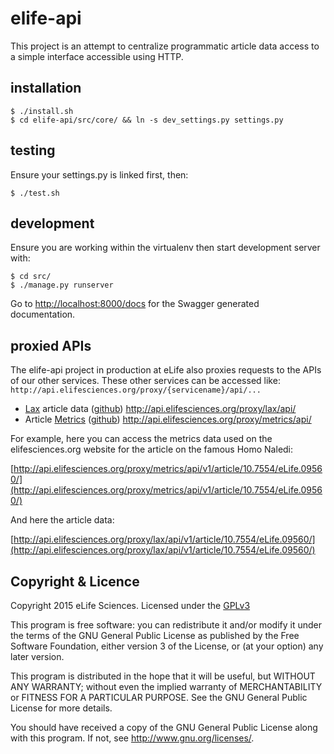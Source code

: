 # elife-api  

This project is an attempt to centralize programmatic article data access to a 
simple interface accessible using HTTP.

## installation

    $ ./install.sh
    $ cd elife-api/src/core/ && ln -s dev_settings.py settings.py  

## testing

Ensure your settings.py is linked first, then:

    $ ./test.sh

## development

Ensure you are working within the virtualenv then start development server with:

    $ cd src/
    $ ./manage.py runserver

Go to [http://localhost:8000/docs](http://localhost:8000/docs) for the Swagger
generated documentation.

## proxied APIs 

The elife-api project in production at eLife also proxies requests to the APIs
of our other services. These other services can be accessed like: 
`http://api.elifesciences.org/proxy/{servicename}/api/...`

* [Lax](http://lax.elifesciences.org) article data ([github](https://github.com/elifesciences/lax)) http://api.elifesciences.org/proxy/lax/api/
* Article [Metrics](http://metrics.elifesciences.org) ([github](https://github.com/elifesciences/elife-metrics)) http://api.elifesciences.org/proxy/metrics/api/

For example, here you can access the metrics data used on the elifesciences.org 
website for the article on the famous Homo Naledi:

[http://api.elifesciences.org/proxy/metrics/api/v1/article/10.7554/eLife.09560/](http://api.elifesciences.org/proxy/metrics/api/v1/article/10.7554/eLife.09560/)

And here the article data:

[http://api.elifesciences.org/proxy/lax/api/v1/article/10.7554/eLife.09560/](http://api.elifesciences.org/proxy/lax/api/v1/article/10.7554/eLife.09560/)

## Copyright & Licence

Copyright 2015 eLife Sciences. Licensed under the [GPLv3](LICENCE.txt)

This program is free software: you can redistribute it and/or modify
it under the terms of the GNU General Public License as published by
the Free Software Foundation, either version 3 of the License, or
(at your option) any later version.

This program is distributed in the hope that it will be useful,
but WITHOUT ANY WARRANTY; without even the implied warranty of
MERCHANTABILITY or FITNESS FOR A PARTICULAR PURPOSE.  See the
GNU General Public License for more details.

You should have received a copy of the GNU General Public License
along with this program.  If not, see <http://www.gnu.org/licenses/>.
